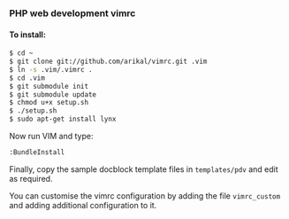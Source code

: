 ### PHP web development vimrc

#### To install:

```bash
$ cd ~
$ git clone git://github.com/arikal/vimrc.git .vim
$ ln -s .vim/.vimrc .
$ cd .vim
$ git submodule init
$ git submodule update
$ chmod u+x setup.sh
$ ./setup.sh
$ sudo apt-get install lynx
```

Now run VIM and type:

```bash
:BundleInstall
```

Finally, copy the sample docblock template files in `templates/pdv` and edit as required.

You can customise the vimrc configuration by adding the file `vimrc_custom` and adding additional configuration to it.
